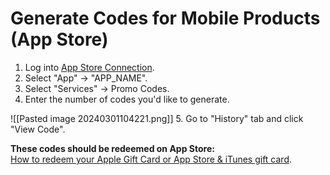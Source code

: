 # Generate Codes for Mobile Products (App Store)

1. Log into [App Store Connection](https://appstoreconnect.apple.com/).
2. Select "App" -> "APP_NAME".
3. Select "Services" -> Promo Codes.
4. Enter the number of codes you'd like to generate.

![[Pasted image 20240301104221.png]]
5. Go to "History" tab and click "View Code". 

**These codes should be redeemed on App Store:**  
[How to redeem your Apple Gift Card or App Store & iTunes gift card](https://support.apple.com/en-us/HT201209#:~:text=Redeem%20a%20gift%20card%20on%20your%20Mac&text=of%20the%20card.-,For%20some%20gift%20cards%2C%20you%20might%20need%20to%20peel%20or,Click%20Redeem%20Gift%20Card).
